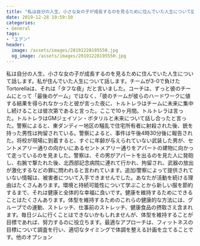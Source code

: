```yaml
---
title: "私は自分の人生、小さな女の子が成長するのを見るために住んでいた人生について話します。"
date: 2019-12-28 19:59:10
categories:
- General
tags:
- "エデン"
header:
  image: /assets/images/20191228195550.jpg
  og_image: /assets/images/20191228195550.jpg
---
```


私は自分の人生、小さな女の子が成長するのを見るために住んでいた人生について話します。私が住んでいた人生について話します。チームが3-0で負けたTortorellaは、それは「タフな夜」だと言いました。コーチは、ずっと彼のチームにとって「最後のゲーム」ではなく、「彼のチームが彼らのハードワークに値する結果を得られなかったと彼が言った夜に、トルトレラはチームに未来に集中し続けることは彼次第であると言った。ここで10ヶ月間。トルトレラは言った。トルトレラはGMジェイソン・ボタリルと未来について話し合ったと言った。警察によると、東ダンディー地区の騒乱で住宅所有者に射殺された後、銃を持った男性は拘留されている。警察によると、事件は午後4時30分後に報告された。将校が現場に到着すると、すぐに年齢が与えられていない武装した男が、セントメアリー通りの向かいにあるセントメアリー通りをアパートの建物に向かって走っているのを見ました。警察は、その男がアパートを出るのを見た人に発砲し、右腕で撃たれた後、北西部記念病院に連れて行かれ、拘留され、武器の放出が激化するなどの罪に問われると言われています。追加i警察によって提供されていない情報は、被害者について入手できませんでした。あなたが活動を続ける理由はたくさんあります。環境と持続可能性について学ぶことから新しい服を節約するまで、それは健康と全体的な幸福に良いです。健康を維持するためにできることはたくさんあります。体型を維持するためのこれらの健康的な方法には、グループでの運動、ストレッチ、仕事前のストレッチ、健康食品の摂取さえ含まれます。毎日ジムに行くことはできないかもしれませんが、体型を維持することが目標であれば、努力するのに役立ちます。最適なアプローチは、フィットネスの目標について調査を行い、適切なタイミングで体調を整える計画を立てることです。他のオプション
